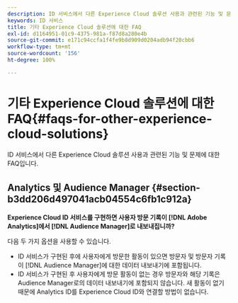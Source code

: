 ```yaml
---
description: ID 서비스에서 다른 Experience Cloud 솔루션 사용과 관련된 기능 및 문제에 대한 FAQ입니다.
keywords: ID 서비스
title: 기타 Experience Cloud 솔루션에 대한 FAQ
exl-id: d1164951-01c9-4375-981a-f87d8a280e4b
source-git-commit: e171c94ccfa1f4fe9b8d909d0204adb94f20cbb6
workflow-type: tm+mt
source-wordcount: '156'
ht-degree: 100%

---
```


# 기타 Experience Cloud 솔루션에 대한 FAQ{#faqs-for-other-experience-cloud-solutions}

ID 서비스에서 다른 Experience Cloud 솔루션 사용과 관련된 기능 및 문제에 대한 FAQ입니다.

## Analytics 및 Audience Manager {#section-b3dd206d497041acb04554c6fb1c912a}

**Experience Cloud ID 서비스를 구현하면 사용자 방문 기록이 [!DNL Adobe Analytics]에서 [!DNL Audience Manager]로 내보내집니까?**

다음 두 가지 옵션을 사용할 수 있습니다.

* ID 서비스가 구현된 후에 사용자에게 방문한 활동이 있으면 방문자 및 방문자 기록이 [!DNL Audience Manager]에 대한 데이터 내보내기에 포함됩니다.
* ID 서비스가 구현된 후 사용자에게 방문 활동이 없는 경우 방문자와 해당 기록은 Audience Manager로의 데이터 내보내기에 포함되지 않습니다. 새 활동이 없기 때문에 Analytics ID를 Experience Cloud ID와 연결할 방법이 없습니다.
